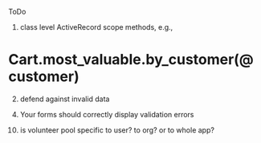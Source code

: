 ToDo
1) class level ActiveRecord scope methods, e.g.,
# Cart.most_valuable.by_customer(@customer)

2) defend against invalid data

<!-- 3) nested resource must provide a form that relates to the parent resource -->

4) Your forms should correctly display validation errors

<!-- 5) user will click on an organization and then want to see opportunities for that org at the same time -->

<!-- 6) when user views opportunity will want to be able to assign the opportunity to an available volunteer -->

<!-- 7) an available volunteer consists of same day free and no open opportunities -->

<!-- 8) need a way to adjust opportunity status -->

<!-- 9) opportunity status needs to be a drop down -->

10) is volunteer pool specific to user? to org? or to whole app?
